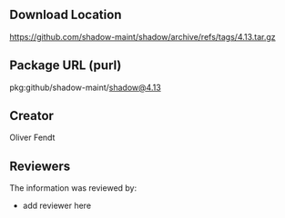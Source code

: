 ## Download Location

https://github.com/shadow-maint/shadow/archive/refs/tags/4.13.tar.gz

## Package URL (purl)

pkg:github/shadow-maint/shadow@4.13

## Creator

Oliver Fendt

## Reviewers

The information was reviewed by:

* add reviewer here
